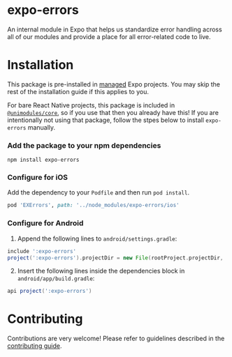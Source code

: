 # expo-errors

An internal module in Expo that helps us standardize error handling across all of our modules and provide a place for all error-related code to live.

# Installation

This package is pre-installed in [managed](https://docs.expo.io/versions/latest/introduction/managed-vs-bare/) Expo projects. You may skip the rest of the installation guide if this applies to you.

For bare React Native projects, this package is included in [`@unimodules/core`](https://github.com/unimodules/core), so if you use that then you already have this! If you are intentionally not using that package, follow the stpes below to install `expo-errors` manually.

### Add the package to your npm dependencies

```
npm install expo-errors
```

### Configure for iOS

Add the dependency to your `Podfile` and then run `pod install`.

```ruby
pod 'EXErrors', path: '../node_modules/expo-errors/ios'
```

### Configure for Android

1. Append the following lines to `android/settings.gradle`:

```gradle
include ':expo-errors'
project(':expo-errors').projectDir = new File(rootProject.projectDir, '../node_modules/expo-errors/android')
```

2. Insert the following lines inside the dependencies block in `android/app/build.gradle`:
```gradle
api project(':expo-errors')
```

# Contributing

Contributions are very welcome! Please refer to guidelines described in the [contributing guide]( https://github.com/expo/expo#contributing).
